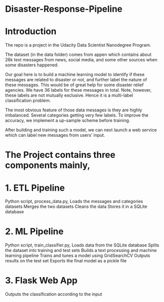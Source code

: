 # Disaster-Response-Pipeline
# Introduction
The repo is a project in the Udacity Data Scientist Nanodegree Program.

The dataset (in the data folder) comes from appen which contains about 26k text messages from news, social media, and some other sources when some disasters happened.

Our goal here is to build a machine learning model to identify if these messages are related to disaster or not, and further label the nature of these messages. This would be of great help for some disaster relief agencies. We have 36 labels for these messages in total. Note, however, these labels are not mutually exclusive. Hence it is a multi-label classification problem.

The most obvious feature of those data messages is they are highly imbalanced. Several categories getting very few labels. To improve the accuracy, we implement a up-sample scheme before training.

After building and training such a model, we can next launch a web service which can label new messages from users' input.

# The Project contains three components mainly,
# 1. ETL Pipeline
Python script, process_data.py,
Loads the messages and categories datasets
Merges the two datasets
Cleans the data
Stores it in a SQLite database
# 2. ML Pipeline
Python script, train_classifier.py,
Loads data from the SQLite database
Splits the dataset into training and test sets
Builds a text processing and machine learning pipeline
Trains and tunes a model using GridSearchCV
Outputs results on the test set
Exports the final model as a pickle file
# 3. Flask Web App
Outputs the classification according to the input
